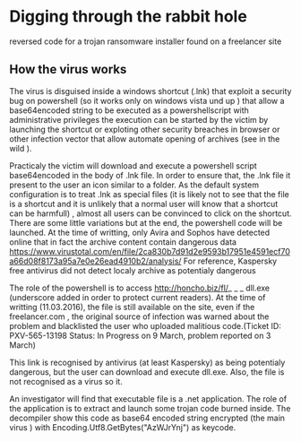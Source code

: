 # Digging through the rabbit hole

reversed code for a trojan ransomware installer found on a freelancer site

## How the virus works

The virus is disguised inside a windows shortcut (.lnk) that exploit a security bug on powershell 
(so it works only on windows vista und up ) that allow a base64encoded string 
to be executed as a powershellscript with administrative privileges
the execution can be started by the victim by launching the shortcut or exploting other security breaches in browser or other 
infection vector that allow automate opening of archives (see in the wild ).

Practicaly the victim  will download and execute a powershell script base64encoded in the body of .lnk file.
In order to ensure that, the .lnk file it present to the user an icon similar to a folder. As the default system configuration is to treat 
.lnk   as special files (it is likely not to see that the file is a shortcut 
and it is unlikely that a normal user will  know that a shortcut can be harmfull) ,
almost all users can be convinced to click on the shortcut. There are some little variations but at the end, 
the powershell code will be launched.
At the time of writting, only Avira and Sophos have detected online that in fact the archive content contain dangerous data
https://www.virustotal.com/en/file/2ca830b7d91d2e9593b17951e4591ecf70a66d08f8173a95a7e0e26ead4910b2/analysis/
For reference, Kaspersky free antivirus did not detect localy archive as potentialy dangerous

The role of the powershell is to access http://honcho.biz/fl/_ _ _ dll.exe (underscore added in order to protect current readers).
At the time of writting (11.03.2016), the file is still available on the site, even if the freelancer.com , the original source of infection
was warned about the problem and blacklisted the user who uploaded malitious code.(Ticket ID: PXV-565-13198
Status: In Progress on 9 March, problem reported on 3 March)

This link is recognised by antivirus (at least Kaspersky) as being potentialy dangerous, but the user can download and execute dll.exe. Also,
the file is not recognised as a virus so it.

An investigator will find that executable file is a .net application. The role of the application is to extract and launch some trojan code
burned inside. The decompiler show this code as base64 encoded string encrypted (the main virus  ) with Encoding.Utf8.GetBytes("AzWJrYnj") as keycode.




